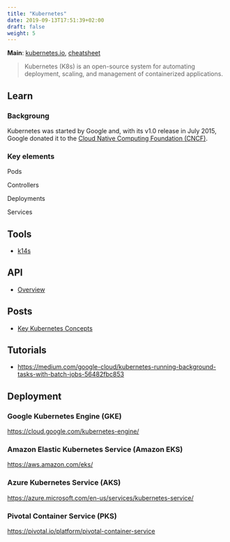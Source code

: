 ```yaml
---
title: "Kubernetes"
date: 2019-09-13T17:51:39+02:00
draft: false
weight: 5
---
```


**Main**: [kubernetes.io](https://kubernetes.io/), [cheatsheet](https://devpro.github.io/kubernetes/cheatsheet.html)

> Kubernetes (K8s) is an open-source system for automating deployment, scaling, and management of containerized applications.

## Learn

### Backgroung

Kubernetes was started by Google and, with its v1.0 release in July 2015, Google donated it to the [Cloud Native Computing Foundation (CNCF)](https://www.cncf.io/).

### Key elements

Pods

Controllers

Deployments

Services

## Tools

- [k14s](https://k14s.io/)

## API

- [Overview](https://kubernetes.io/docs/reference/generated/kubernetes-api/v1.14/)

## Posts

- [Key Kubernetes Concepts](https://towardsdatascience.com/key-kubernetes-concepts-62939f4bc08e)

## Tutorials

- https://medium.com/google-cloud/kubernetes-running-background-tasks-with-batch-jobs-56482fbc853

## Deployment

### Google Kubernetes Engine (GKE)

https://cloud.google.com/kubernetes-engine/

### Amazon Elastic Kubernetes Service (Amazon EKS)

https://aws.amazon.com/eks/

### Azure Kubernetes Service (AKS)

https://azure.microsoft.com/en-us/services/kubernetes-service/

### Pivotal Container Service (PKS)

https://pivotal.io/platform/pivotal-container-service
